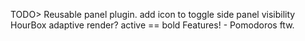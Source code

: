 TODO>
  Reusable panel plugin.
  add icon to toggle side panel visibility
  HourBox adaptive render? active == bold
  Features!
    - Pomodoros ftw.